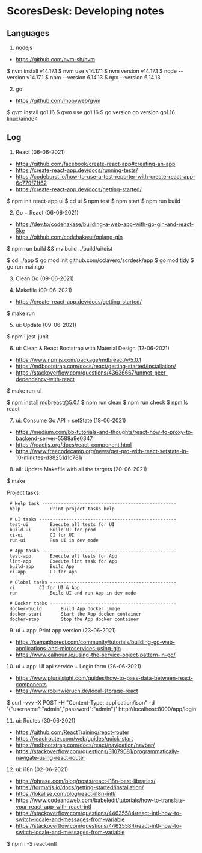 # ScoresDesk: Developing notes

## Languages

1. nodejs

- https://github.com/nvm-sh/nvm

$ nvm install v14.17.1
$ nvm use v14.17.1
$ nvm version
v14.17.1
$ node --version
v14.17.1
$ npm --version
6.14.13
$ npx --version
6.14.13

2. go

- https://github.com/moovweb/gvm

$ gvm install go1.16
$ gvm use go1.16
$ go version
go version go1.16 linux/amd64

## Log

1. React (06-06-2021)

- https://github.com/facebook/create-react-app#creating-an-app
- https://create-react-app.dev/docs/running-tests/
- https://codeburst.io/how-to-use-a-test-reporter-with-create-react-app-6c779f71f62
- https://create-react-app.dev/docs/getting-started/

$ npm init react-app ui
$ cd ui
$ npm test
$ npm start
$ npm run build

2. Go + React (06-06-2021)

- https://dev.to/codehakase/building-a-web-app-with-go-gin-and-react-5ke
- https://github.com/codehakase/golang-gin

$ npm run build && mv build ../build/ui/dist

$ cd ../app
$ go mod init github.com/cclavero/scrdesk/app
$ go mod tidy
$ go run main.go

3. Clean Go (09-06-2021)

4. Makefile (09-06-2021)

- https://create-react-app.dev/docs/getting-started/

$ make run

5. ui: Update (09-06-2021)

$ npm i jest-junit

6. ui: Clean & React Bootstrap with Material Design (12-06-2021)

- https://www.npmjs.com/package/mdbreact/v/5.0.1
- https://mdbootstrap.com/docs/react/getting-started/installation/
- https://stackoverflow.com/questions/43636667/unmet-peer-dependency-with-react

$ make run-ui

$ npm install mdbreact@5.0.1
$ npm run clean
$ npm run check
$ npm ls react

7. ui: Consume Go API + setState (18-06-2021)

- https://medium.com/bb-tutorials-and-thoughts/react-how-to-proxy-to-backend-server-5588a9e0347
- https://reactjs.org/docs/react-component.html
- https://www.freecodecamp.org/news/get-pro-with-react-setstate-in-10-minutes-d38251d1c781/

8. all: Update Makefile with all the targets (20-06-2021)

$ make

 Project tasks:

	 # Help task --------------------------------------------------
	 help			Print project tasks help
	
	 # UI tasks ---------------------------------------------------
	 test-ui		Execute all tests for UI
	 build-ui		Build UI for prod
	 ci-ui			CI for UI
	 run-ui			Run UI in dev mode
	
	 # App tasks --------------------------------------------------
	 test-app		Execute all tests for App
	 lint-app		Execute lint task for App
	 build-app		Build App
	 ci-app			CI for App
	
	 # Global tasks -----------------------------------------------
	 ci			CI for UI & App
	 run			Build UI and run App in dev mode
	
	 # Docker tasks -----------------------------------------------
	 docker-build 		Build App docker image
	 docker-start		Start the App docker container
	 docker-stop		Stop the App docker container

9. ui + app: Print app version (23-06-2021)

- https://semaphoreci.com/community/tutorials/building-go-web-applications-and-microservices-using-gin
- https://www.calhoun.io/using-the-service-object-pattern-in-go/

10. ui + app: UI api service + Login form (26-06-2021)

- https://www.pluralsight.com/guides/how-to-pass-data-between-react-components
- https://www.robinwieruch.de/local-storage-react

$ curl -vvv -X POST -H "Content-Type: application/json" -d '{"username":"admin","password":"admin"}' http://localhost:8000/app/login

11. ui: Routes (30-06-2021)

- https://github.com/ReactTraining/react-router
- https://reactrouter.com/web/guides/quick-start
- https://mdbootstrap.com/docs/react/navigation/navbar/
- https://stackoverflow.com/questions/31079081/programmatically-navigate-using-react-router

12. ui: i18n (02-06-2021)

- https://phrase.com/blog/posts/react-i18n-best-libraries/
- https://formatjs.io/docs/getting-started/installation/
- https://lokalise.com/blog/react-i18n-intl/
- https://www.codeandweb.com/babeledit/tutorials/how-to-translate-your-react-app-with-react-intl
- https://stackoverflow.com/questions/44635584/react-intl-how-to-switch-locale-and-messages-from-variable
- https://stackoverflow.com/questions/44635584/react-intl-how-to-switch-locale-and-messages-from-variable

$ npm i -S react-intl



